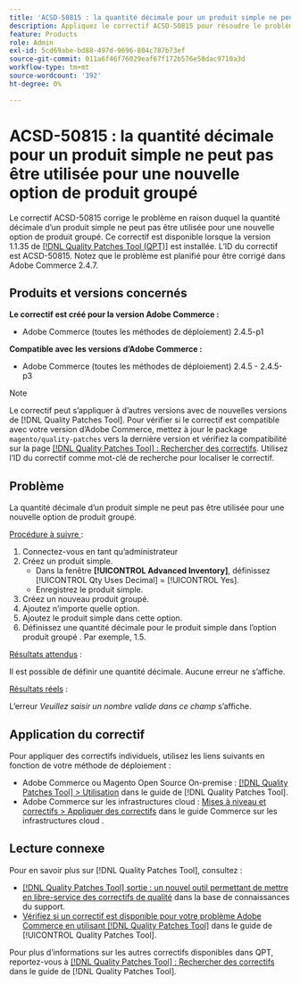```yaml
---
title: 'ACSD-50815 : la quantité décimale pour un produit simple ne peut pas être utilisée pour une nouvelle option de produit groupé'
description: Appliquez le correctif ACSD-50815 pour résoudre le problème d’Adobe Commerce où la quantité décimale d’un produit simple ne peut pas être utilisée pour une nouvelle option de produit groupé.
feature: Products
role: Admin
exl-id: 5cd69abe-bd88-497d-9696-804c787b73ef
source-git-commit: 011a6f46f76029eaf67f172b576e58dac9710a3d
workflow-type: tm+mt
source-wordcount: '392'
ht-degree: 0%

---
```


# ACSD-50815 : la quantité décimale pour un produit simple ne peut pas être utilisée pour une nouvelle option de produit groupé

Le correctif ACSD-50815 corrige le problème en raison duquel la quantité décimale d’un produit simple ne peut pas être utilisée pour une nouvelle option de produit groupé. Ce correctif est disponible lorsque la version 1.1.35 de [[!DNL Quality Patches Tool (QPT)]](https://experienceleague.adobe.com/fr/docs/commerce-operations/tools/quality-patches-tool/quality-patches-tool-to-self-serve-quality-patches) est installée. L’ID du correctif est ACSD-50815. Notez que le problème est planifié pour être corrigé dans Adobe Commerce 2.4.7.

## Produits et versions concernés

**Le correctif est créé pour la version Adobe Commerce :**

* Adobe Commerce (toutes les méthodes de déploiement) 2.4.5-p1

**Compatible avec les versions d’Adobe Commerce :**

* Adobe Commerce (toutes les méthodes de déploiement) 2.4.5 - 2.4.5-p3

>[!NOTE]
>
>Le correctif peut s’appliquer à d’autres versions avec de nouvelles versions de [!DNL Quality Patches Tool]. Pour vérifier si le correctif est compatible avec votre version d’Adobe Commerce, mettez à jour le package `magento/quality-patches` vers la dernière version et vérifiez la compatibilité sur la page [[!DNL Quality Patches Tool] : Rechercher des correctifs](https://experienceleague.adobe.com/tools/commerce-quality-patches/index.html?lang=fr). Utilisez l’ID du correctif comme mot-clé de recherche pour localiser le correctif.

## Problème

La quantité décimale d’un produit simple ne peut pas être utilisée pour une nouvelle option de produit groupé.

<u>Procédure à suivre </u> :

1. Connectez-vous en tant qu’administrateur
1. Créez un produit simple.
   * Dans la fenêtre **[!UICONTROL Advanced Inventory]**, définissez [!UICONTROL Qty Uses Decimal] = [!UICONTROL Yes].
   * Enregistrez le produit simple.
1. Créez un nouveau produit groupé.
1. Ajoutez n’importe quelle option.
1. Ajoutez le produit simple dans cette option.
1. Définissez une quantité décimale pour le produit simple dans l’option produit groupé . Par exemple, 1.5.

<u>Résultats attendus</u> :

Il est possible de définir une quantité décimale. Aucune erreur ne s’affiche.

<u>Résultats réels</u> :

L’erreur *Veuillez saisir un nombre valide dans ce champ* s’affiche.

## Application du correctif

Pour appliquer des correctifs individuels, utilisez les liens suivants en fonction de votre méthode de déploiement :

* Adobe Commerce ou Magento Open Source On-premise : [[!DNL Quality Patches Tool] > Utilisation](/help/tools/quality-patches-tool/usage.md) dans le guide de [!DNL Quality Patches Tool].
* Adobe Commerce sur les infrastructures cloud : [Mises à niveau et correctifs > Appliquer des correctifs](https://experienceleague.adobe.com/docs/commerce-cloud-service/user-guide/develop/upgrade/apply-patches.html?lang=fr) dans le guide Commerce sur les infrastructures cloud .

## Lecture connexe

Pour en savoir plus sur [!DNL Quality Patches Tool], consultez :

* [[!DNL Quality Patches Tool] sortie : un nouvel outil permettant de mettre en libre-service des correctifs de qualité](https://experienceleague.adobe.com/fr/docs/commerce-operations/tools/quality-patches-tool/quality-patches-tool-to-self-serve-quality-patches) dans la base de connaissances du support.
* [Vérifiez si un correctif est disponible pour votre problème Adobe Commerce en utilisant [!DNL Quality Patches Tool]](/help/tools/quality-patches-tool/patches-available-in-qpt/check-patch-for-magento-issue-with-magento-quality-patches.md) dans le guide de [!UICONTROL Quality Patches Tool].


Pour plus d’informations sur les autres correctifs disponibles dans QPT, reportez-vous à [[!DNL Quality Patches Tool] : Rechercher des correctifs](https://experienceleague.adobe.com/tools/commerce-quality-patches/index.html?lang=fr) dans le guide de [!DNL Quality Patches Tool].
